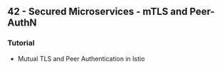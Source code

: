 ## 42 - Secured Microservices - mTLS and Peer-AuthN
### Tutorial
- Mutual TLS and Peer Authentication in Istio